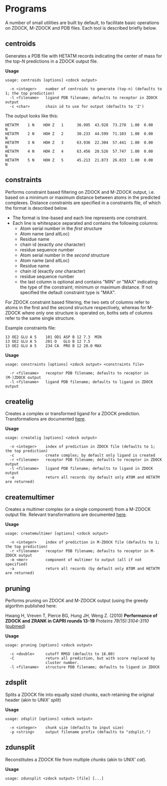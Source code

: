 # Programs

A number of small utilities are built by default, to facilitate basic operations on ZDOCK, M-ZDOCK and PDB files. Each tool is described briefly below.


## centroids
Generates a PDB file with HETATM records indicating the center of mass for the top-_N_ predictions in a ZDOCK output file.

**Usage**
```
usage: centroids [options] <zdock output>

  -n <integer>    number of centroids to generate (top-n) (defaults to 1; the top prediction)
  -l <filename>   ligand PDB filename; defaults to receptor in ZDOCK output
  -c <char>       chain id to use for output (defaults to 'Z')
```

The output looks like this:

```
HETATM    1 N    HOH Z   1      36.995  43.928  73.278  1.00  0.00           N
HETATM    2 N    HOH Z   2      30.233  44.599  71.103  1.00  0.00           N
HETATM    3 N    HOH Z   3      63.936  22.304  57.441  1.00  0.00           N
HETATM    4 N    HOH Z   4      63.456  20.526  57.747  1.00  0.00           N
HETATM    5 N    HOH Z   5      45.213  21.873  26.833  1.00  0.00           N
```


## constraints
Performs constraint based filtering on ZDOCK and M-ZDOCK output, i.e. based on
a minimum or maximum distance between atoms in the predicted complexes. Distance
constraints are specified in a constraints file, of which the format is described below.

  - The format is line-based and each line represents one constraint.
  - Each line is whitespace separated and contains the following columns:
    + Atom serial number in the _first_ structure
    + Atom name (and altLoc)
    + Residue name
    + chain id (exactly _one_ character)
    + residue sequence number
    + Atom serial number in the _second_ structure
    + Atom name (and altLoc)
    + Residue name
    + chain id (exactly _one_ character)
    + residue sequence number
    + the last column is optional and contains "MIN" or "MAX" indicating the type
      of the constraint; minimum or maximum distance. If not specified the default
      constraint type is "MAX".

For ZDOCK constraint based filtering, the two sets of columns refer to atoms in the first and
the second structure respectively, whereas for M-ZDOCK where only one structure is operated on,
boths sets of columns refer to the same single structure.

Example constraints file:
```
13 OE2 GLU A 5    101 OD1 ASP B 12 7.3  MIN
13 OE2 GLU A 5    201 O   GLU B 12 7.5
13 OE2 GLU A 5    234 CA  PRO B 12 20.0 MAX
```

**Usage**
```
usage: constraints [options] <zdock output> <constraints file>

  -r <filename>   receptor PDB filename; defaults to receptor in (M-)ZDOCK output
  -l <filename>   ligand PDB filename; defaults to ligand in ZDOCK output
```

## createlig
Creates a complex or transformed ligand for a ZDOCK prediction. Transformations are documented
[here](https://github.com/weng-lab/libpdb/blob/master/src/zdock/TransformLigand.hpp#L74).

**Usage**
```
usage: createlig [options] <zdock output>

  -n <integer>    index of prediction in ZDOCK file (defaults to 1; the top prediction)
  -c              create complex; by default only ligand is created
  -r <filename>   receptor PDB filename; defaults to receptor in ZDOCK output
  -l <filename>   ligand PDB filename; defaults to ligand in ZDOCK output
  -a              return all records (by default only ATOM and HETATM are returned)
```

## createmultimer
Creates a multimer complex (or a single component) from a M-ZDOCK output file. Relevant
transformations are documented
[here](https://github.com/weng-lab/libpdb/blob/master/src/zdock/TransformMultimer.hpp#L87).

**Usage**
```
usage: createmultimer [options] <zdock output>

  -n <integer>    index of prediction in M-ZDOCK file (defaults to 1; the top prediction)
  -r <filename>   receptor PDB filename; defaults to receptor in M-ZDOCK output
  -m <mer>        component of multimer to output (all if not specified)
  -a              return all records (by default only ATOM and HETATM are returned)
```

## pruning
Performs pruning on ZDOCK and M-ZDOCK output (using the greedy algorthm published here:

Hwang H, Vreven T, Pierce BG, Hung JH, Weng Z. (2010) **Performance of ZDOCK and ZRANK in CAPRI rounds 13-19** _Proteins 78(15):3104-3110_
([pubmed](https://www.ncbi.nlm.nih.gov/pubmed/20936681))

**Usage**
```
usage: pruning [options] <zdock output>

  -c <double>     cutoff RMSD (defaults to 16.00)
  -C              return all prediction, but with score replaced by
                  cluster number.
  -l <filename>   structure PDB filename; defaults to ligand in ZDOCK
```

## zdsplit
Splits a ZDOCK file into equally sized chunks, each retaining the original header (akin to UNIX' _split_)

**Usage**
```
usage: zdsplit [options] <zdock output>

  -n <integer>    chunk size (defaults to input size)
  -p <string>     output filename prefix (defaults to "zdsplit.")
```

## zdunsplit
Reconstitutes a ZDOCK file from multiple _chunks_ (akin to UNIX' _cat_).

**Usage**
```
usage: zdunsplit <zdock output> [file] [...]

```
